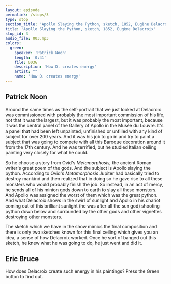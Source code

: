 ```yaml
---
layout: episode
permalink: /stops/3
type: stop
section_title: 'Apollo Slaying the Python, sketch, 1852, Eugène Delacroix'
title: 'Apollo Slaying the Python, sketch, 1852, Eugène Delacroix'
stop_id: 3
audio_file: 003.mp3
colors:
  green:
    speaker: 'Patrick Noon'
    length: '0:41'
    file: 003G
    description: 'How D. creates energy'
    artist: ""
    name: 'How D. creates energy'
---
```


## Patrick Noon

Around the same times as the self-portrait that we just looked at Delacroix was commissioned with probably the most important commission of his life, not that it was the largest, but it was probably the most important, because it was the central panel of the Gallery of Apollo in the Musée du Louvre.  It's a panel that had been left unpainted, unfinished or unfilled with any kind of subject for over 200 years.  And it was his job to go in and try to paint a subject that was going to compete with all this Baroque decoration around it from the 17th century.  And he was terrified, but he studied Italian ceiling painting very closely for what he could.

So he choose a story from Ovid's _Metamorphosis,_ the ancient Roman writer's great poem of the gods.  And the subject is Apollo slaying the python.  According to Ovid's _Metamorphosis_ Jupiter had basically tried to destroy mankind and then realized that in doing so he gave rise to all these monsters who would probably finish the job.  So instead, in an act of mercy, he sends all of his minion gods down to earth to slay all these monsters.  And Apollo was assigned the worst of them which was the great python.  And what Delacroix shows in the swirl of sunlight and Apollo in his chariot coming out of this brilliant sunlight (he was after all the sun god) shooting python down below and surrounded by the other gods and other vignettes destroying other monsters.

The sketch which we have in the show mimics the final composition and there is only two sketches known for this final ceiling which gives you an idea, a sense of how Delacroix worked. Once he sort of banged out this sketch, he knew what he was going to do, he just went and did it.

## Eric Bruce

How does Delacroix create such energy in his paintings? Press the Green button to find out.
